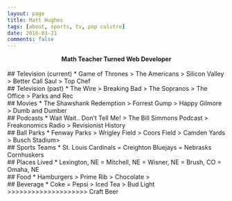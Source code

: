 ```yaml
---
layout: page
title: Matt Hughes
tags: [about, sports, tv, pop culutre]
date: 2016-03-21
comments: false
---
```

    
<center><b>Math Teacher Turned Web Developer</b></center>
<br>
## Television (current)
* Game of Thrones > The Americans > Silicon Valley > Better Call Saul > Top Chef 
<br>
## Television (past)
* The Wire > Breaking Bad > The Sopranos > The Office > Parks and Rec
<br>
## Movies
* The Shawshank Redemption > Forrest Gump > Happy Gilmore > Dumb and Dumber 
<br>
## Podcasts
* Wait Wait.. Don't Tell Me! > The Bill Simmons Podcast > Freakonomics Radio > Revisionist History
<br>
## Ball Parks
* Fenway Parks > Wrigley Field > Coors Field > Camden Yards > Busch Stadium> 
<br>
## Sports Teams
* St. Louis Cardinals = Creighton Bluejays = Nebrasks Cornhuskers
<br>
## Places Lived
* Lexington, NE = Mitchell, NE = Wisner, NE = Brush, CO = Omaha, NE
<br>
## Food
* Hamburgers > Prime Rib > Chocolate > 
<br>
## Beverage
* Coke = Pepsi > Iced Tea > Bud Light >>>>>>>>>>>>>>>>>>>> Craft Beer

